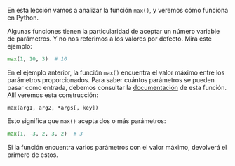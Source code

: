 
En esta lección vamos a analizar la función `max()`, y veremos cómo funciona en Python.

Algunas funciones tienen la particularidad de aceptar un número variable de parámetros. Y no nos referimos a los valores por defecto. Mira este ejemplo:

```python
max(1, 10, 3)  # 10
```

En el ejemplo anterior, la función `max()` encuentra el valor máximo entre los parámetros proporcionados. Para saber cuántos parámetros se pueden pasar como entrada, debemos consultar la [documentación](https://docs.python.org/3/library/functions.html?highlight=pow#max) de esta función. Allí veremos esta construcción:

```
max(arg1, arg2, *args[, key])
```

Esto significa que `max()` acepta dos o más parámetros:

```python
max(1, -3, 2, 3, 2)  # 3
```

Si la función encuentra varios parámetros con el valor máximo, devolverá el primero de estos.
